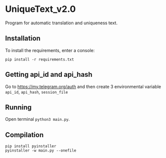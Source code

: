 UniqueText_v2.0
=============
Program for automatic translation and uniqueness text.

Installation
------------
To install the requirements, enter a console:

    pip install -r requirements.txt 
    
Getting api_id and api_hash
------------
Go to https://my.telegram.org/auth and then create 3 environmental variable `api_id`, `api_hash`, `session_file`

Running
------------
Open terminal `python3 main.py`.

Compilation
------------
    pip install pyinstaller
    pyinstaller -w main.py --onefile
